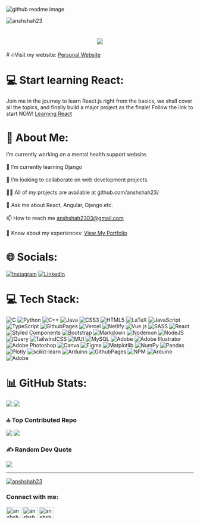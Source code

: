 ![github readme image](https://github.com/anshshah23/anshshah23/assets/122973942/de8ff55a-9796-4e99-865e-803807f6b1b3)

<p align="left"> <img src="https://komarev.com/ghpvc/?username=anshshah23&label=Profile%20views&color=0e75b6&style=flat" alt="anshshah23" /> </p>

<h1 align="center">
    <img src="https://readme-typing-svg.herokuapp.com/?font=SpaceMono&size=35&center=true&vCenter=true&width=500&height=70&duration=4000&lines=Hey+there👋%2C+I'm+Ansh+Shah;I+am+a+Full+Stack+Web+Developer🚀;+Competitive+Coder+✊🏻;" />
</h1>
# 🔥Visit my website:
<a href="https://anshshah2303.vercel.app" target="blank" rel="noopener noreferrer">Personal Website</a>

# 💻 Start learning React:
Join me in the journey to learn React.js right from the basics, we shall cover all the topics, and finally build a major project as the finale! Follow the link to start NOW!
<a href="https://github.com/anshshah23/learning-react" target="blank" rel="noopener noreferrer">Learning React</a>

# 💫 About Me:
 I’m currently working on a mental health support website.<br><br>🌱 I’m currently learning Django<br><br>👯 I’m looking to collaborate on web development projects.<br><br>👨‍💻 All of my projects are available at github.com/anshshah23/<br><br>💬 Ask me about React, Angular, Django etc.<br><br>📫 How to reach me anshshah2303@gmail.com<br><br>📄 Know about my experiences: <a href="https://drive.google.com/file/d/1gh1Bvc4RnGiQPMu6kejUaXr53gLAlQ8b/view?usp=drivesdk" target="blank" rel="noopener noreferrer">View My Portfolio</a>

# 🌐 Socials:
[![Instagram](https://img.shields.io/badge/Instagram-%23E4405F.svg?logo=Instagram&logoColor=white)](https://instagram.com/juzt.artz) [![LinkedIn](https://img.shields.io/badge/LinkedIn-%230077B5.svg?logo=linkedin&logoColor=white)](https://linkedin.com/in/anshshah23) 

# 💻 Tech Stack:
![C](https://img.shields.io/badge/c-%2300599C.svg?style=for-the-badge&logo=c&logoColor=white) ![Python](https://img.shields.io/badge/python-3670A0?style=for-the-badge&logo=python&logoColor=ffdd54) ![C++](https://img.shields.io/badge/c++-%2300599C.svg?style=for-the-badge&logo=c%2B%2B&logoColor=white) ![Java](https://img.shields.io/badge/java-%23ED8B00.svg?style=for-the-badge&logo=openjdk&logoColor=white) ![CSS3](https://img.shields.io/badge/css3-%231572B6.svg?style=for-the-badge&logo=css3&logoColor=white) ![HTML5](https://img.shields.io/badge/html5-%23E34F26.svg?style=for-the-badge&logo=html5&logoColor=white) ![LaTeX](https://img.shields.io/badge/latex-%23008080.svg?style=for-the-badge&logo=latex&logoColor=white) ![JavaScript](https://img.shields.io/badge/javascript-%23323330.svg?style=for-the-badge&logo=javascript&logoColor=%23F7DF1E) ![TypeScript](https://img.shields.io/badge/typescript-%23007ACC.svg?style=for-the-badge&logo=typescript&logoColor=white) ![GithubPages](https://img.shields.io/badge/github%20pages-121013?style=for-the-badge&logo=github&logoColor=white) ![Vercel](https://img.shields.io/badge/vercel-%23000000.svg?style=for-the-badge&logo=vercel&logoColor=white) ![Netlify](https://img.shields.io/badge/netlify-%23000000.svg?style=for-the-badge&logo=netlify&logoColor=#00C7B7) ![Vue.js](https://img.shields.io/badge/vue.js-%2335495e.svg?style=for-the-badge&logo=vuedotjs&logoColor=%234FC08D) ![SASS](https://img.shields.io/badge/SASS-hotpink.svg?style=for-the-badge&logo=SASS&logoColor=white) ![React](https://img.shields.io/badge/react-%2320232a.svg?style=for-the-badge&logo=react&logoColor=%2361DAFB) ![Styled Components](https://img.shields.io/badge/styled--components-DB7093?style=for-the-badge&logo=styled-components&logoColor=white) ![Bootstrap](https://img.shields.io/badge/bootstrap-%238511FA.svg?style=for-the-badge&logo=bootstrap&logoColor=white) ![Markdown](https://img.shields.io/badge/markdown-%23000000.svg?style=for-the-badge&logo=markdown&logoColor=white) ![Nodemon](https://img.shields.io/badge/NODEMON-%23323330.svg?style=for-the-badge&logo=nodemon&logoColor=%BBDEAD) ![NodeJS](https://img.shields.io/badge/node.js-6DA55F?style=for-the-badge&logo=node.js&logoColor=white) ![jQuery](https://img.shields.io/badge/jquery-%230769AD.svg?style=for-the-badge&logo=jquery&logoColor=white) ![TailwindCSS](https://img.shields.io/badge/tailwindcss-%2338B2AC.svg?style=for-the-badge&logo=tailwind-css&logoColor=white) ![MUI](https://img.shields.io/badge/MUI-%230081CB.svg?style=for-the-badge&logo=mui&logoColor=white) ![MySQL](https://img.shields.io/badge/mysql-%2300000f.svg?style=for-the-badge&logo=mysql&logoColor=white) ![Adobe](https://img.shields.io/badge/adobe-%23FF0000.svg?style=for-the-badge&logo=adobe&logoColor=white) ![Adobe Illustrator](https://img.shields.io/badge/adobe%20illustrator-%23FF9A00.svg?style=for-the-badge&logo=adobe%20illustrator&logoColor=white) ![Adobe Photoshop](https://img.shields.io/badge/adobe%20photoshop-%2331A8FF.svg?style=for-the-badge&logo=adobe%20photoshop&logoColor=white) ![Canva](https://img.shields.io/badge/Canva-%2300C4CC.svg?style=for-the-badge&logo=Canva&logoColor=white) ![Figma](https://img.shields.io/badge/figma-%23F24E1E.svg?style=for-the-badge&logo=figma&logoColor=white) ![Matplotlib](https://img.shields.io/badge/Matplotlib-%23ffffff.svg?style=for-the-badge&logo=Matplotlib&logoColor=black) ![NumPy](https://img.shields.io/badge/numpy-%23013243.svg?style=for-the-badge&logo=numpy&logoColor=white) ![Pandas](https://img.shields.io/badge/pandas-%23150458.svg?style=for-the-badge&logo=pandas&logoColor=white) ![Plotly](https://img.shields.io/badge/Plotly-%233F4F75.svg?style=for-the-badge&logo=plotly&logoColor=white) ![scikit-learn](https://img.shields.io/badge/scikit--learn-%23F7931E.svg?style=for-the-badge&logo=scikit-learn&logoColor=white) ![Arduino](https://img.shields.io/badge/-Arduino-00979D?style=for-the-badge&logo=Arduino&logoColor=white) ![GithubPages](https://img.shields.io/badge/github%20pages-121013?style=for-the-badge&logo=github&logoColor=white) ![NPM](https://img.shields.io/badge/NPM-%23CB3837.svg?style=for-the-badge&logo=npm&logoColor=white) ![Arduino](https://img.shields.io/badge/-Arduino-00979D?style=for-the-badge&logo=Arduino&logoColor=white) ![Adobe](https://img.shields.io/badge/adobe-%23FF0000.svg?style=for-the-badge&logo=adobe&logoColor=white)

# 📊 GitHub Stats:
![](https://github-readme-stats.vercel.app/api?username=anshshah23&theme=dark&hide_border=false&include_all_commits=true&count_private=false)
![](https://github-readme-streak-stats.herokuapp.com/?user=anshshah23&theme=dark&hide_border=false)

### 🔝 Top Contributed Repo
![](https://github-contributor-stats.vercel.app/api?username=anshshah23&limit=5&theme=dark&combine_all_yearly_contributions=true)
![](https://github-readme-stats.vercel.app/api/top-langs/?username=anshshah23&theme=dark&hide_border=false&include_all_commits=true&count_private=false&layout=compact)

### ✍️ Random Dev Quote
![](https://quotes-github-readme.vercel.app/api?type=horizontal&theme=radical)

---

<p align="left"> <a href="https://github.com/ryo-ma/github-profile-trophy"><img src="https://github-profile-trophy.vercel.app/?username=anshshah23" alt="anshshah23" /></a> </p>

<h3 align="left">Connect with me:</h3>
<p align="left">
<a href="https://linkedin.com/in/anshshah23" target="blank"><img align="center" src="https://raw.githubusercontent.com/rahuldkjain/github-profile-readme-generator/master/src/images/icons/Social/linked-in-alt.svg" alt="anshshah23" height="30" width="40" /></a>
<a href="https://www.hackerrank.com/anshshah23" target="blank"><img align="center" src="https://raw.githubusercontent.com/rahuldkjain/github-profile-readme-generator/master/src/images/icons/Social/hackerrank.svg" alt="anshshah23" height="30" width="40" /></a>
<a href="https://www.leetcode.com/anshshah23" target="blank"><img align="center" src="https://raw.githubusercontent.com/rahuldkjain/github-profile-readme-generator/master/src/images/icons/Social/leet-code.svg" alt="anshshah23" height="30" width="40" /></a>
</p>
